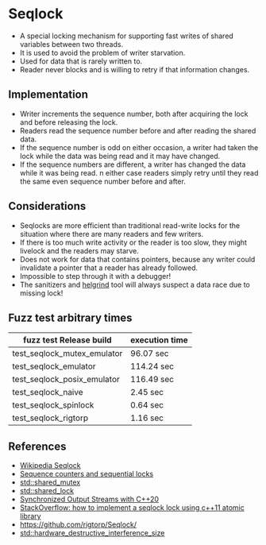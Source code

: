 # Seqlock
* A special locking mechanism for supporting fast writes of shared variables between two threads. 
* It is used to avoid the problem of writer starvation.
* Used for data that is rarely written to.
* Reader never blocks and is willing to retry if that information changes.

## Implementation
* Writer increments the sequence number, both after acquiring the lock and before releasing the lock. 
* Readers read the sequence number before and after reading the shared data.
* If the sequence number is odd on either occasion, a writer had taken the lock while the data was being read and it may have changed.
* If the sequence numbers are different, a writer has changed the data while it was being read.
n either case readers simply retry until they read the same even sequence number before and after.

## Considerations
* Seqlocks are more efficient than traditional read-write locks for the situation where there are many readers and few writers.
* If there is too much write activity or the reader is too slow, they might livelock and the readers may starve.
* Does not work for data that contains pointers, because any writer could invalidate a pointer that a reader has already followed.
* Impossible to step through it with a debugger!
* The sanitizers and [helgrind](https://valgrind.org/docs/manual/hg-manual.html) tool will always suspect a data race due to missing lock!

## Fuzz test arbitrary times
| fuzz test Release build        | execution time |
| ------------------------------ | -------------- |
| test_seqlock_mutex_emulator    |  96.07 sec     |
| test_seqlock_emulator          | 114.24 sec     |
| test_seqlock_posix_emulator    | 116.49 sec     |
| test_seqlock_naive             |   2.45 sec     |
| test_seqlock_spinlock          |   0.64 sec     |
| test_seqlock_rigtorp           |   1.16 sec     |

## References
* [Wikipedia Seqlock](https://en.wikipedia.org/wiki/Seqlock)
* [Sequence counters and sequential locks](https://docs.kernel.org/locking/seqlock.html)
* [std::shared_mutex](https://en.cppreference.com/w/cpp/thread/shared_mutex)
* [std::shared_lock](https://en.cppreference.com/w/cpp/thread/shared_lock/lock)
* [Synchronized Output Streams with C++20](https://www.linkedin.com/pulse/synchronized-outputstreams-c20-rainer-grimm)
* [StackOverflow: how to implement a seqlock lock using c++11 atomic library](https://stackoverflow.com/questions/20342691/how-to-implement-a-seqlock-lock-using-c11-atomic-library)
* <https://github.com/rigtorp/Seqlock/>
* [std::hardware_destructive_interference_size](https://en.cppreference.com/w/cpp/thread/hardware_destructive_interference_size)
